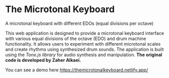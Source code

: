 # The Microtonal Keyboard
A microtonal keyboard with different <abbr>EDO<abbr>s (equal divisions per octave)

This web application is designed to provide a microtonal keyboard interface
with various equal divisions of the octave (<abbr>EDO</abbr>) and drum machine functionality.
It allows users to experiment with different microtonal scales and create rhythms using synthesized drum sounds.
The application is built using the <i>Tone.js library</i> for audio synthesis and manipulation.
<strong>The original code is developed by Zaher Alkaei.</strong>

You can see a demo here https://themicrotonalkeyboard.netlify.app/
